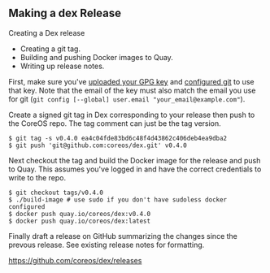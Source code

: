 ## Making a dex Release

Creating a Dex release

* Creating a git tag.
* Building and pushing Docker images to Quay.
* Writing up release notes.

First, make sure you've [uploaded your GPG key](https://github.com/settings/keys)
and [configured git](https://git-scm.com/book/en/v2/Git-Tools-Signing-Your-Work)
to use that key. Note that the email of the key must also match the email you
use for git (`git config [--global] user.email "your_email@example.com"`).

Create a signed git tag in Dex corresponding to your release then push to the
CoreOS repo. The tag comment can just be the tag version.

```
$ git tag -s v0.4.0 ea4c04fde83bd6c48f4d43862c406deb4ea9dba2
$ git push 'git@github.com:coreos/dex.git' v0.4.0
```

Next checkout the tag and build the Docker image for the release and push to
Quay. This assumes you've logged in and have the correct credentials to write
to the repo.

```
$ git checkout tags/v0.4.0
$ ./build-image # use sudo if you don't have sudoless docker configured
$ docker push quay.io/coreos/dex:v0.4.0
$ docker push quay.io/coreos/dex:latest
```

Finally draft a release on GitHub summarizing the changes since the prevous
release. See existing release notes for formatting.

https://github.com/coreos/dex/releases
